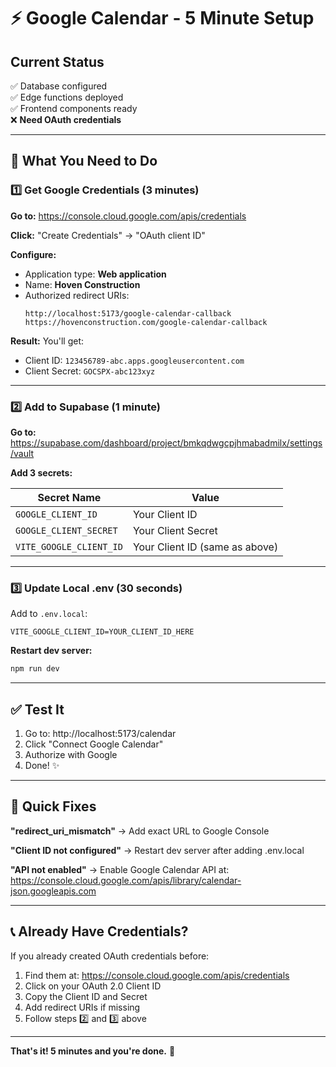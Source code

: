# ⚡ Google Calendar - 5 Minute Setup

## Current Status
✅ Database configured  
✅ Edge functions deployed  
✅ Frontend components ready  
❌ **Need OAuth credentials**

---

## 🎯 What You Need to Do

### 1️⃣ Get Google Credentials (3 minutes)

**Go to:** https://console.cloud.google.com/apis/credentials

**Click:** "Create Credentials" → "OAuth client ID"

**Configure:**
- Application type: **Web application**
- Name: **Hoven Construction**
- Authorized redirect URIs:
  ```
  http://localhost:5173/google-calendar-callback
  https://hovenconstruction.com/google-calendar-callback
  ```

**Result:** You'll get:
- Client ID: `123456789-abc.apps.googleusercontent.com`
- Client Secret: `GOCSPX-abc123xyz`

---

### 2️⃣ Add to Supabase (1 minute)

**Go to:** https://supabase.com/dashboard/project/bmkqdwgcpjhmabadmilx/settings/vault

**Add 3 secrets:**

| Secret Name | Value |
|-------------|-------|
| `GOOGLE_CLIENT_ID` | Your Client ID |
| `GOOGLE_CLIENT_SECRET` | Your Client Secret |
| `VITE_GOOGLE_CLIENT_ID` | Your Client ID (same as above) |

---

### 3️⃣ Update Local .env (30 seconds)

Add to `.env.local`:
```env
VITE_GOOGLE_CLIENT_ID=YOUR_CLIENT_ID_HERE
```

**Restart dev server:**
```bash
npm run dev
```

---

## ✅ Test It

1. Go to: http://localhost:5173/calendar
2. Click "Connect Google Calendar"
3. Authorize with Google
4. Done! ✨

---

## 🚨 Quick Fixes

**"redirect_uri_mismatch"**
→ Add exact URL to Google Console

**"Client ID not configured"**
→ Restart dev server after adding .env.local

**"API not enabled"**
→ Enable Google Calendar API at:
https://console.cloud.google.com/apis/library/calendar-json.googleapis.com

---

## 📞 Already Have Credentials?

If you already created OAuth credentials before:

1. Find them at: https://console.cloud.google.com/apis/credentials
2. Click on your OAuth 2.0 Client ID
3. Copy the Client ID and Secret
4. Add redirect URIs if missing
5. Follow steps 2️⃣ and 3️⃣ above

---

**That's it! 5 minutes and you're done.** 🎉
